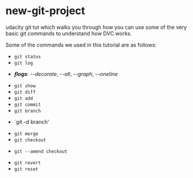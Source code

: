 # new-git-project
udacity git tut which walks you through how you can use some of the very basic git commands to understand how DVC works. 

Some of the commands we used in this tutorial are as follows:
 * `git status`
 * `git log`
  - _**flogs**_: _--decorate_, _--all_, _--graph_, _--oneline_
 * `git show`
 * `git diff`
 * `git add`
 * `git commit`
 * `git branch`
  - `git -d branch'
 * `git merge`
 * `git checkout`
  - `git --amend checkout`
 * `git revert`
 * `git reset`
